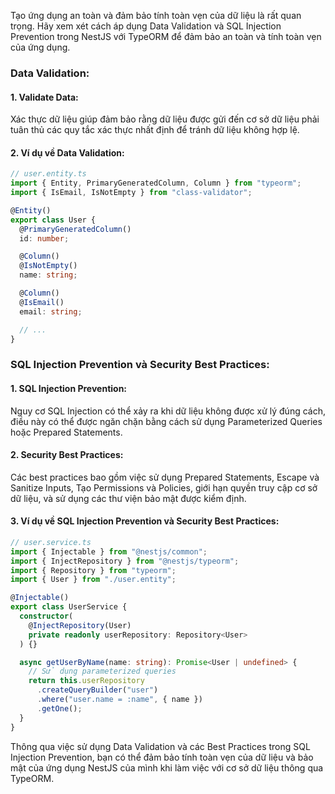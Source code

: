 Tạo ứng dụng an toàn và đảm bảo tính toàn vẹn của dữ liệu là rất quan trọng. Hãy xem xét cách áp dụng Data Validation và SQL Injection Prevention trong NestJS với TypeORM để đảm bảo an toàn và tính toàn vẹn của ứng dụng.

### Data Validation:

#### 1. Validate Data:

Xác thực dữ liệu giúp đảm bảo rằng dữ liệu được gửi đến cơ sở dữ liệu phải tuân thủ các quy tắc xác thực nhất định để tránh dữ liệu không hợp lệ.

#### 2. Ví dụ về Data Validation:

```typescript
// user.entity.ts
import { Entity, PrimaryGeneratedColumn, Column } from "typeorm";
import { IsEmail, IsNotEmpty } from "class-validator";

@Entity()
export class User {
  @PrimaryGeneratedColumn()
  id: number;

  @Column()
  @IsNotEmpty()
  name: string;

  @Column()
  @IsEmail()
  email: string;

  // ...
}
```

### SQL Injection Prevention và Security Best Practices:

#### 1. SQL Injection Prevention:

Nguy cơ SQL Injection có thể xảy ra khi dữ liệu không được xử lý đúng cách, điều này có thể được ngăn chặn bằng cách sử dụng Parameterized Queries hoặc Prepared Statements.

#### 2. Security Best Practices:

Các best practices bao gồm việc sử dụng Prepared Statements, Escape và Sanitize Inputs, Tạo Permissions và Policies, giới hạn quyền truy cập cơ sở dữ liệu, và sử dụng các thư viện bảo mật được kiểm định.

#### 3. Ví dụ về SQL Injection Prevention và Security Best Practices:

```typescript
// user.service.ts
import { Injectable } from "@nestjs/common";
import { InjectRepository } from "@nestjs/typeorm";
import { Repository } from "typeorm";
import { User } from "./user.entity";

@Injectable()
export class UserService {
  constructor(
    @InjectRepository(User)
    private readonly userRepository: Repository<User>
  ) {}

  async getUserByName(name: string): Promise<User | undefined> {
    // Sử dụng parameterized queries
    return this.userRepository
      .createQueryBuilder("user")
      .where("user.name = :name", { name })
      .getOne();
  }
}
```

Thông qua việc sử dụng Data Validation và các Best Practices trong SQL Injection Prevention, bạn có thể đảm bảo tính toàn vẹn của dữ liệu và bảo mật của ứng dụng NestJS của mình khi làm việc với cơ sở dữ liệu thông qua TypeORM.
